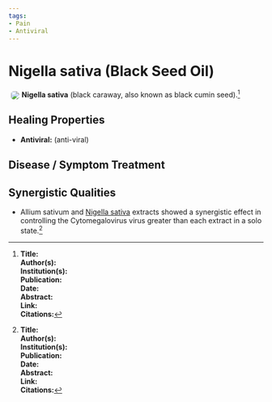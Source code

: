 ```yaml
---
tags:
- Pain
- Antiviral
---
```

# Nigella sativa (Black Seed Oil)

<img src="https://res.cloudinary.com/alchemist-cookbook/image/upload/w_200,f_auto/healing-items/Nigella sativa.jpg" style="border-radius: 5px; float:left; margin: 5px;">**Nigella sativa** (black caraway, also known as black cumin seed).[^1]

## Healing Properties
- **Antiviral:** (anti-viral)

## Disease / Symptom Treatment

## Synergistic Qualities
-  Allium sativum and [Nigella sativa](/nigella-sativa) extracts showed a synergistic effect in controlling the Cytomegalovirus virus greater than each extract in a solo state.[^1]

[^1]: **Title:** <br>**Author(s):**  <br>**Institution(s):** <br>**Publication:** <i> </i><br>**Date:** <br>**Abstract:** <i> </i><br>**Link:** []()<br>**Citations:**   